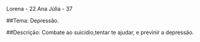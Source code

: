 Lorena - 22
Ana Júlia - 37

##Tema: Depressão.

##Descrição:
Combate ao suicidio,tentar te ajudar, e previnir a depressão.
